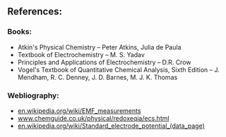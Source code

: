 <h2>References:</h2>

<h3>Books:</h3>
<ul>
  <li>Atkin's Physical Chemistry – Peter Atkins, Julia de Paula</li>
  <li>Textbook of Electrochemistry – M. S. Yadav</li>
  <li>Principles and Applications of Electrochemistry – D.R. Crow</li>
  <li>Vogel's Textbook of Quantitative Chemical Analysis, Sixth Edition – J. Mendham, R. C. Denney, J. D. Barnes, M. J. K. Thomas</li>
</ul>

<h3>Webliography:</h3>
<ul>
  <li><a href="https://en.wikipedia.org/wiki/EMF_measurements">en.wikipedia.org/wiki/EMF_measurements</a></li>
  <li><a href="https://www.chemguide.co.uk/physical/redoxeqia/ecs.html">www.chemguide.co.uk/physical/redoxeqia/ecs.html</a></li>
  <li><a href="https://en.wikipedia.org/wiki/Standard_electrode_potential_%28data_page%29">en.wikipedia.org/wiki/Standard_electrode_potential_(data_page)</a></li>
</ul>
